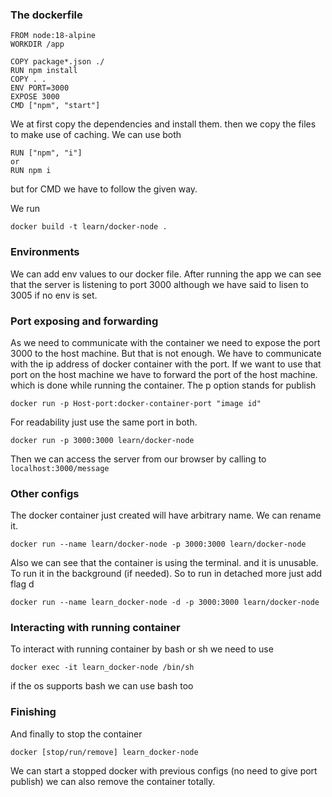 ### The dockerfile
```
FROM node:18-alpine
WORKDIR /app

COPY package*.json ./
RUN npm install
COPY . .
ENV PORT=3000
EXPOSE 3000
CMD ["npm", "start"]

```

We at first copy the dependencies and install them. then we copy the files to make use of caching. 
We can use both
```
RUN ["npm", "i"] 
or
RUN npm i
```
but for CMD we have to follow the given way.

We run 
```
docker build -t learn/docker-node .
```

### Environments

We can add env values to our docker file. After running the app we can see that the server is listening to port 3000 although we have said to lisen to 3005 if no env is set. 

### Port exposing and forwarding
As we need to communicate with the container we need to expose the port 3000 to the host machine. But that is not enough. We have to communicate with the ip address of docker container with the port. If we want to use that port on the host machine we have to forward the port of the host machine. which is done while running the container. The p option stands for publish 

```
docker run -p Host-port:docker-container-port "image id"
```
For readability just use the same port in both.
```
docker run -p 3000:3000 learn/docker-node
```
Then we can access the server from our browser by calling to `localhost:3000/message`

### Other configs
The docker container just created will have arbitrary name. We can rename it. 
```
docker run --name learn/docker-node -p 3000:3000 learn/docker-node
```

Also we can see that the container is using the terminal. and it is unusable. To run it in the background (if needed). So to run in detached more just add flag d

```
docker run --name learn_docker-node -d -p 3000:3000 learn/docker-node
```

### Interacting with running container
To interact with running container by bash or sh we need to use
```
docker exec -it learn_docker-node /bin/sh
```
if the os supports bash we can use bash too

### Finishing

And finally to stop the container
```
docker [stop/run/remove] learn_docker-node
```
We can start a stopped docker with previous configs (no need to give port publish)
we can also remove the container totally.